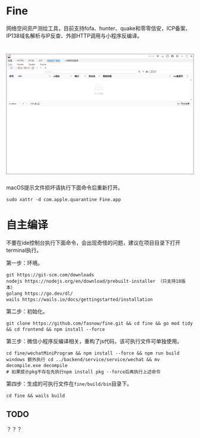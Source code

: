 # Fine

网络空间资产测绘工具，目前支持fofa、hunter、quake和零零信安，ICP备案、IP138域名解析与IP反查、外部HTTP调用与小程序反编译。

![image-20240318101417116](README_images/image-20240318101417116.png)
=======

macOS提示文件损坏请执行下面命令后重新打开。

```
sudo xattr -d com.apple.quarantine Fine.app
```
# 自主编译

不要在ide控制台执行下面命令，会出现奇怪的问题，建议在项目目录下打开terminal执行。

第一步：环境。

```
git https://git-scm.com/downloads
nodejs https://nodejs.org/en/download/prebuilt-installer （只支持18版本）
golang https://go.dev/dl/
wails https://wails.io/docs/gettingstarted/installation
```

第二步：初始化。

```
git clone https://github.com/fasnow/fine.git && cd fine && go mod tidy && cd frontend && npm install --force  
```

第三步：微信小程序反编译相关，重构了js代码，该可执行文件可单独使用。

```
cd fine/wechatMiniProgram && npm install --force && npm run build
windows 额外执行 cd ../backend/service/service/wechat && mv decompile.exe decompile
# 如果提示pkg不存在先执行npm install pkg --force后再执行上述命令
```


第四步：生成的可执行文件在`fine/build/bin`目录下。

```
cd fine && wails build
```

## TODO

？？？

